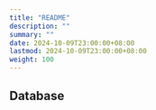```yaml
---
title: "README"
description: ""
summary: ""
date: 2024-10-09T23:00:00+08:00
lastmod: 2024-10-09T23:00:00+08:00
weight: 100
---
```


## Database
